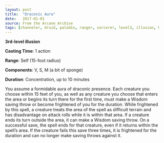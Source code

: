 ```yaml
---
layout: post
title:  "Draconic Aura"
date:   2017-01-01
source: From the Arcane Archive
tags: [channeler, druid, paladin, ranger, sorcerer, level3, illusion, hb, fan]
---
```


**3rd-level illusion**

**Casting Time**: 1 action

**Range**: Self (15-foot radius)

**Components**: V, S, M (a bit of sponge)

**Duration**: Concentration, up to 10 minutes

You assume a formidable aura of draconic presence. Each creature you choose within 15 feet of you, as well as any creature you choose that enters the area or begins its turn there for the first time, must make a Wisdom saving throw or become frightened of you for the duration. While frightened by this spell, a creature treats the area of the spell as difficult terrain and has disadvantage on attack rolls while it is within that area.
If a creature ends its turn outside the area, it can make a Wisdom saving throw. On a successful save, the spell ends for that creature, even if it returns within the spell’s area. If the creature fails this save three times, it is frightened for the duration and can no longer make saving throws against it.

